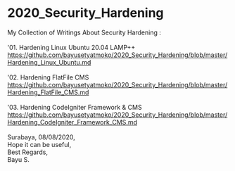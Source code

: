 # 2020_Security_Hardening
My Collection of Writings About Security Hardening : <br>
<br>
'01. Hardening Linux Ubuntu 20.04 LAMP++ <br>
https://github.com/bayusetyatmoko/2020_Security_Hardening/blob/master/Hardening_Linux_Ubuntu.md <br>
<br>
'02. Hardening FlatFile CMS <br>
https://github.com/bayusetyatmoko/2020_Security_Hardening/blob/master/Hardening_FlatFile_CMS.md <br>
<br>
'03. Hardening CodeIgniter Framework & CMS <br>
https://github.com/bayusetyatmoko/2020_Security_Hardening/blob/master/Hardening_CodeIgniter_Framework_CMS.md <br>
<br>
Surabaya, 08/08/2020, <br>
Hope it can be useful, <br>
Best Regards, <br>
Bayu S. <br>
<br>
